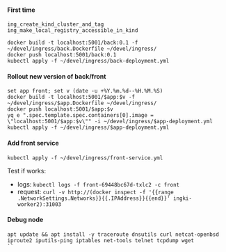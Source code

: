 #### First time

```fish
ing_create_kind_cluster_and_tag
ing_make_local_registry_accessible_in_kind

docker build -t localhost:5001/back:0.1 -f ~/devel/ingress/back.Dockerfile ~/devel/ingress/
docker push localhost:5001/back:0.1
kubectl apply -f ~/devel/ingress/back-deployment.yml
```

#### Rollout new version of back/front

```fish
set app front; set v (date -u +%Y.%m.%d--%H.%M.%S)
docker build -t localhost:5001/$app:$v -f ~/devel/ingress/$app.Dockerfile ~/devel/ingress/
docker push localhost:5001/$app:$v
yq e ".spec.template.spec.containers[0].image = \"localhost:5001/$app:$v\"" -i ~/devel/ingress/$app-deployment.yml
kubectl apply -f ~/devel/ingress/$app-deployment.yml
```


#### Add front service

```fish
kubectl apply -f ~/devel/ingress/front-service.yml
```

Test if works:

* logs: `kubectl logs -f front-69448bc67d-txlc2 -c front`
* request: `curl -v http://(docker inspect -f '{{range .NetworkSettings.Networks}}{{.IPAddress}}{{end}}' ingki-worker2):31003`



#### Debug node

```
apt update && apt install -y traceroute dnsutils curl netcat-openbsd iproute2 iputils-ping iptables net-tools telnet tcpdump wget
``
